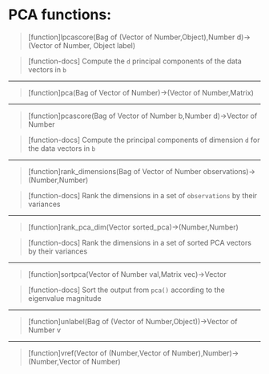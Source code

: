 # PCA functions:

> [function]lpcascore(Bag of (Vector of Number,Object),Number d)->(Vector of Number,
         Object label)

> [function-docs]
> Compute the `d` principal components of the data vectors in `b` 



___

> [function]pca(Bag of Vector of Number)->(Vector of Number,Matrix)



___

> [function]pcascore(Bag of Vector of Number b,Number d)->Vector of Number

> [function-docs]
> Compute the principal components of dimension `d` 
>     for the data vectors in `b` 



___

> [function]rank_dimensions(Bag of Vector of Number observations)->(Number,Number)

> [function-docs]
> Rank the dimensions in a set of `observations` by their variances 



___

> [function]rank_pca_dim(Vector sorted_pca)->(Number,Number)

> [function-docs]
> Rank the dimensions in a set of sorted PCA vectors by their variances 



___

> [function]sortpca(Vector of Number val,Matrix vec)->Vector

> [function-docs]
> Sort the output from `pca()` according to the eigenvalue magnitude 



___

> [function]unlabel(Bag of (Vector of Number,Object))->Vector of Number v



___

> [function]vref(Vector of (Number,Vector of Number),Number)->(Number,Vector of Number)


